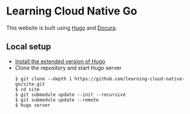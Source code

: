 # Learning Cloud Native Go

This website is built using [Hugo](https://gohugo.io/) and [Docura](https://docura.github.io/).

## Local setup
- [Install the extended version of Hugo](https://gohugo.io/getting-started/installing/)
- Clone the repository and start Hugo server
    ```
    $ git clone --depth 1 https://github.com/learning-cloud-native-go/site.git
    $ cd site
    $ git submodule update --init --recursive
    $ git submodule update --remote
    $ hugo server
    ```
